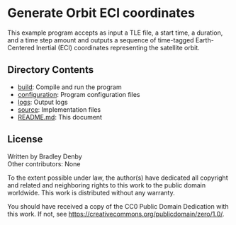 # Generate Orbit ECI coordinates

This example program accepts as input a TLE file, a start time, a duration, and
a time step amount and outputs a sequence of time-tagged Earth-Centered Inertial
(ECI) coordinates representing the satellite orbit.

## Directory Contents

* [build](build/README.md): Compile and run the program
* [configuration](configuration/README.md): Program configuration files
* [logs](logs/README.md): Output logs
* [source](source/Satellite.cpp): Implementation files
* [README.md](README.md): This document

## License

Written by Bradley Denby  
Other contributors: None

To the extent possible under law, the author(s) have dedicated all copyright and
related and neighboring rights to this work to the public domain worldwide. This
work is distributed without any warranty.

You should have received a copy of the CC0 Public Domain Dedication with this
work. If not, see <https://creativecommons.org/publicdomain/zero/1.0/>.
